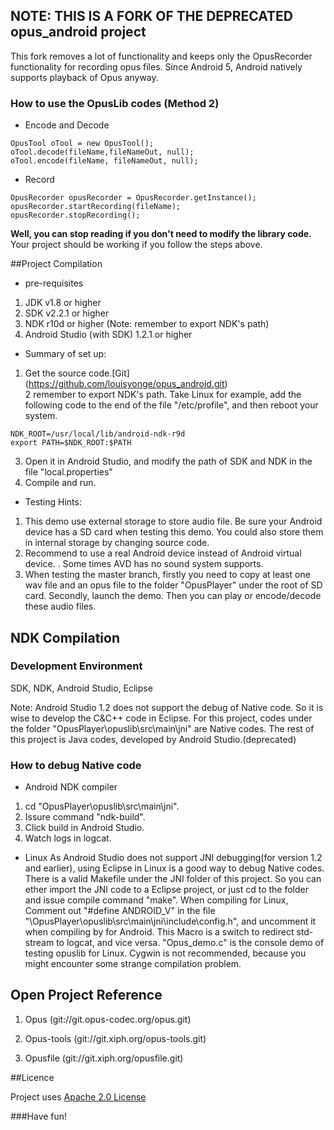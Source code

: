 ## NOTE: THIS IS A FORK OF THE DEPRECATED opus_android project
This fork removes a lot of functionality and keeps only the OpusRecorder functionality for recording
opus files. Since Android 5, Android natively supports playback of Opus anyway.

### How to use the OpusLib codes (Method 2)
- Encode and Decode
```
OpusTool oTool = new OpusTool();
oTool.decode(fileName,fileNameOut, null);
oTool.encode(fileName, fileNameOut, null);
```
- Record
```
OpusRecorder opusRecorder = OpusRecorder.getInstance();
opusRecorder.startRecording(fileName);
opusRecorder.stopRecording();
```

**Well, you can stop reading if you don't need to modify the library code.** Your project should be working if you follow the steps above.

##Project Compilation

- pre-requisites

1.	JDK v1.8 or higher  
2.	SDK v2.2.1 or higher  
3.	NDK  r10d or higher (Note: remember to export NDK's path) 
4.	Android Studio (with SDK) 1.2.1 or higher  

- Summary of set up:

1.	Get the source code.[Git] (https://github.com/louisyonge/opus_android.git)  
2	remember to export NDK's path. Take Linux for example, add the following code to the end of the file "/etc/profile", and then reboot your system.
```
NDK_ROOT=/usr/local/lib/android-ndk-r9d
export PATH=$NDK_ROOT:$PATH
```

3.	Open it in Android Studio, and modify the path of SDK and NDK in the file "local.properties"
4.	Compile and run.  

- Testing Hints:

1. This demo use external storage to store audio file. Be sure your Android device has a SD card when testing this demo. You could also store them in internal storage by changing source code.
2. Recommend to use a real Android device instead of Android virtual device. . Some times AVD has no sound system supports.
3. When testing the master branch, firstly you need to copy at least one wav file and an opus file to the folder "OpusPlayer" under the root of SD card. Secondly, launch the demo. Then you can play or encode/decode these audio files.

## NDK Compilation
### Development Environment

SDK, NDK, Android Studio, Eclipse

Note: Android Studio 1.2 does not support the debug of Native code. So it is wise to develop the C&C++ code in Eclipse. For this project, codes under the folder "OpusPlayer\opuslib\src\main\jni" are Native codes. The rest of this project is Java codes, developed by Android Studio.(deprecated)

### How to debug Native code

* Android NDK compiler
1. cd "OpusPlayer\opuslib\src\main\jni".
2. Issure command "ndk-build".
5. Click build in Android Studio.
6. Watch logs in logcat.
* Linux
As Android Studio does not support JNI debugging(for version 1.2 and earlier), using Eclipse in Linux is a good way to debug Native codes. There is a valid Makefile under the JNI folder of this project. So you can ether import the JNI code to a Eclipse project, or just cd to the folder and issue compile command "make". When compiling for Linux, Comment out "#define ANDROID_V" in the file "\OpusPlayer\opuslib\src\main\jni\include\config.h", and uncomment it when compiling by for Android. This Macro is a switch to redirect std-stream to logcat, and vice versa. "Opus_demo.c" is the console demo of testing opuslib for Linux. Cygwin is not recommended, because you might encounter some strange compilation problem.


## Open Project Reference ###

1. Opus (git://git.opus-codec.org/opus.git)

2. Opus-tools (git://git.xiph.org/opus-tools.git)

3. Opusfile (git://git.xiph.org/opusfile.git)

##Licence

Project uses [Apache 2.0 License](LICENSE)


###Have fun!
